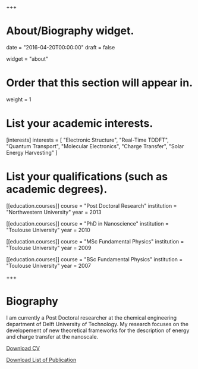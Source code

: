+++
# About/Biography widget.

date = "2016-04-20T00:00:00"
draft = false

widget = "about"

# Order that this section will appear in.
weight = 1

# List your academic interests.
[interests]
  interests = [
    "Electronic Structure",
    "Real-Time TDDFT",
    "Quantum Transport",
    "Molecular Electronics",
    "Charge Transfer",
    "Solar Energy Harvesting"
  ]

# List your qualifications (such as academic degrees).
[[education.courses]]
  course = "Post Doctoral Research"
  institution = "Northwestern University"
  year = 2013

[[education.courses]]
  course = "PhD in Nanoscience"
  institution = "Toulouse University"
  year = 2010

[[education.courses]]
  course = "MSc Fundamental Physics"
  institution = "Toulouse University"
  year = 2009

[[education.courses]]
  course = "BSc Fundamental Physics"
  institution = "Toulouse University"
  year = 2007
 
+++

# Biography

I am currently a Post Doctoral researcher at the chemical engineering department of Delft University of Technology. My research focuses on the developement of
new theoretical frameworks for the description of energy and charge transfer at the nanoscale. 


[Download CV](/cv/cv.pdf)

[Download List of Publication](/publication_list/publication.pdf)

